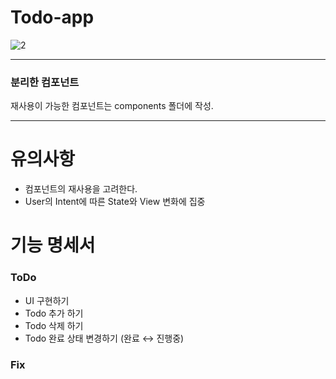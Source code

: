 # Todo-app

![2](https://user-images.githubusercontent.com/46315834/218063581-e62d4678-2e7f-4f9d-9cdd-5bd8268195f5.png)

---

### 분리한 컴포넌트

재사용이 가능한 컴포넌트는 components 폴더에 작성.


---

# 유의사항

- 컴포넌트의 재사용을 고려한다.
- User의 Intent에 따른 State와 View 변화에 집중

# 기능 명세서

### ToDo

- UI 구현하기
- Todo 추가 하기
- Todo 삭제 하기
- Todo 완료 상태 변경하기 (완료 ↔ 진행중)

### Fix


